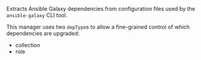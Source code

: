 Extracts Ansible Galaxy dependencies from configuration files used by the `ansible-galaxy` CLI tool.

This manager uses two `depType`s to allow a fine-grained control of which dependencies are upgraded:

-   collection
-   role
